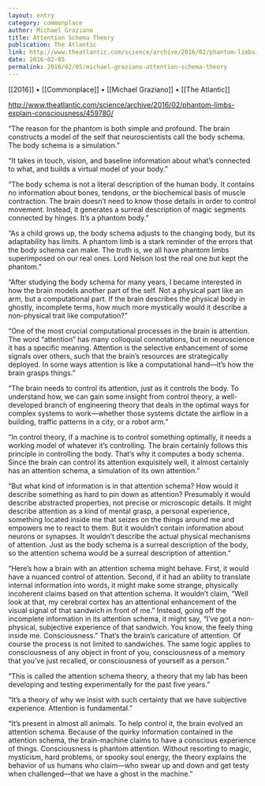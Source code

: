 ```yaml
---
layout: entry
category: commonplace
author: Michael Graziano
title: Attention Schema Theory
publication: The Atlantic
link: http://www.theatlantic.com/science/archive/2016/02/phantom-limbs-explain-consciousness/459780/
date: 2016-02-05
permalink: 2016/02/05/michael-graziano-attention-schema-theory
---
```


[[2016]] • [[Commonplace]] • [[Michael Graziano]] • [[The Atlantic]]

http://www.theatlantic.com/science/archive/2016/02/phantom-limbs-explain-consciousness/459780/

“The reason for the phantom is both simple and profound. The brain constructs a model of the self that neuroscientists call the body schema. The body schema is a simulation.”

“It takes in touch, vision, and baseline information about what’s connected to what, and builds a virtual model of your body.”

“The body schema is not a literal description of the human body. It contains no information about bones, tendons, or the biochemical basis of muscle contraction. The brain doesn’t need to know those details in order to control movement. Instead, it generates a surreal description of magic segments connected by hinges. It’s a phantom body.”

“As a child grows up, the body schema adjusts to the changing body, but its adaptability has limits. A phantom limb is a stark reminder of the errors that the body schema can make. The truth is, we all have phantom limbs superimposed on our real ones. Lord Nelson lost the real one but kept the phantom.”

“After studying the body schema for many years, I became interested in how the brain models another part of the self. Not a physical part like an arm, but a computational part. If the brain describes the physical body in ghostly, incomplete terms, how much more mystically would it describe a non-physical trait like computation?”

“One of the most crucial computational processes in the brain is attention. The word “attention” has many colloquial connotations, but in neuroscience it has a specific meaning. Attention is the selective enhancement of some signals over others, such that the brain’s resources are strategically deployed. In some ways attention is like a computational hand—it’s how the brain grasps things.”

“The brain needs to control its attention, just as it controls the body. To understand how, we can gain some insight from control theory, a well-developed branch of engineering theory that deals in the optimal ways for complex systems to work—whether those systems dictate the airflow in a building, traffic patterns in a city, or a robot arm.”

“In control theory, if a machine is to control something optimally, it needs a working model of whatever it’s controlling. The brain certainly follows this principle in controlling the body. That’s why it computes a body schema. Since the brain can control its attention exquisitely well, it almost certainly has an attention schema, a simulation of its own attention.”

“But what kind of information is in that attention schema? How would it describe something as hard to pin down as attention? Presumably it would describe abstracted properties, not precise or microscopic details. It might describe attention as a kind of mental grasp, a personal experience, something located inside me that seizes on the things around me and empowers me to react to them. But it wouldn’t contain information about neurons or synapses. It wouldn’t describe the actual physical mechanisms of attention. Just as the body schema is a surreal description of the body, so the attention schema would be a surreal description of attention.”

“Here’s how a brain with an attention schema might behave. First, it would have a nuanced control of attention. Second, if it had an ability to translate internal information into words, it might make some strange, physically incoherent claims based on that attention schema. It wouldn’t claim, “Well look at that, my cerebral cortex has an attentional enhancement of the visual signal of that sandwich in front of me.” Instead, going off the incomplete information in its attention schema, it might say, “I’ve got a non-physical, subjective experience of that sandwich. You know, the feely thing inside me. Consciousness.” That’s the brain’s caricature of attention. Of course the process is not limited to sandwiches. The same logic applies to consciousness of any object in front of you, consciousness of a memory that you’ve just recalled, or consciousness of yourself as a person.”

“This is called the attention schema theory, a theory that my lab has been developing and testing experimentally for the past five years.”

“It’s a theory of why we insist with such certainty that we have subjective experience. Attention is fundamental.”

“It’s present in almost all animals. To help control it, the brain evolved an attention schema. Because of the quirky information contained in the attention schema, the brain-machine claims to have a conscious experience of things. Consciousness is phantom attention. Without resorting to magic, mysticism, hard problems, or spooky soul energy, the theory explains the behavior of us humans who claim—who swear up and down and get testy when challenged—that we have a ghost in the machine.”
